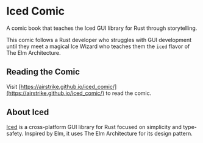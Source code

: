# Iced Comic

A comic book that teaches the Iced GUI library for Rust through storytelling.

This comic follows a Rust developer who struggles with GUI development until they meet a magical Ice Wizard who teaches them the `iced` flavor of The Elm Architecture.

## Reading the Comic

Visit [https://airstrike.github.io/iced_comic/](https://airstrike.github.io/iced_comic/) to read the comic.

## About Iced

[Iced](https://github.com/iced-rs/iced) is a cross-platform GUI library for Rust focused on simplicity and type-safety. Inspired by Elm, it uses The Elm Architecture for its design pattern.